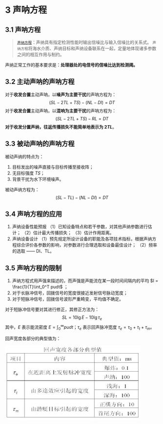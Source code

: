# 3 声呐方程

## 3.1 声呐方程

> [`声纳方程`](https://www.pmume.com/hjbk/nnc78.shtml)：声纳具有指定检测性能时输出信噪比与输入信噪比的关系式。
> `声纳方程`将海水介质、声纳目标和声纳设备联系在一起，定量地体现诸多参数之间的相互作用与制约。

声纳正常工作的基本要求是：**处理器处的电信号的信噪比达到检测阈。**

## 3.2 主动声呐的声呐方程

对于**收发合置**主动声呐，以**噪声为主要干扰**的声呐方程为：
$$
(SL - 2TL + TS) - (NL - DI) = DT
$$
对于**收发合置**主动声呐，以**混响为主要干扰**的声呐方程为：
$$
(SL - 2TL + TS) - RL = DT
$$
**对于收发分置声纳，往返传播损失不能简单地表示为 $2TL$**。

## 3.3 被动声呐的声呐方程

被动声纳的特点为：
1. 目标发出的噪声直接与目标传播至接收阵；
2. 无目标强度 $TS$；
3. 背景干扰为水下环境噪声。

被动声纳方程为：
$$
(SL - TL) - (NL - DI) = DT
$$

## 3.4 声呐方程的应用

1. 声纳设备性能预报
	（1）已知设备特点和若干参数，对其他声纳参数进行估计；
	（2）估计最大传播损失；
	（3）估计作用距离。
2. 声纳设备设计
	（1）预先规定所设计设备的职能及各项技术指标，根据声纳方程综合评价各参数的影响，对参数进行合理选取和设备最佳设计；
	（2）频率的选取 —— DI、TL。

## 3.5 声呐方程的限制

1. 声纳方程式用声强来描述的，而声强是声能流在某一段时间间隔内的平均 $I = \frac{1}{T}\int_0^T pudt$ ；
2. 对于长脉冲信号，回拨信号的宽度很接近发射信号脉动宽度；
3. 对于短脉冲信号，回拨信号波形严重畸变，平均值不确定。

对于短脉冲信号要对其进行修正，其修正方法为：
$$
SL = 10 \lg E - 10 \lg \tau_e
$$
其中，$E$  表示能流密度 $E = \int_0^{\infty}pudt$；$\tau_e$ 表示回声脉冲宽度 $\tau_e = \tau_0 + \tau_t + \tau_m$。

回声宽度各部分的典型值为：

![](../resources/Chapter2-水声学/回声宽度各部分典型值.jpg)

